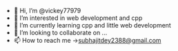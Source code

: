 - 👋 Hi, I’m @vickey77979
- 👀 I’m interested in web development and cpp
- 🌱 I’m currently learning cpp and little web development
- 💞️ I’m looking to collaborate on ...
- 📫 How to reach me ->subhajitdey2388@gmail.com

<!---
vickey77979/vickey77979 is a ✨ special ✨ repository because its `README.md` (this file) appears on your GitHub profile.
You can click the Preview link to take a look at your changes.
--->

